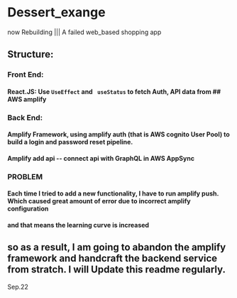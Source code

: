 # Dessert_exange
now Rebuilding ||| A failed web_based shopping app

## Structure:
### Front End:
#### React.JS: Use ```UseEffect``` and ``` useStatus``` to fetch Auth, API data from ## AWS amplify

### Back End:
#### Amplify Framework, using amplify auth (that is AWS cognito User Pool) to build a login and password reset pipeline.
#### Amplify add api -- connect api with GraphQL in AWS AppSync

### PROBLEM
#### Each time I tried to add a new functionality, I have to run amplify push. Which caused great amount of error due to incorrect amplify configuration
#### and that means the learning curve is increased

## so as a result, I am going to abandon the amplify framework and handcraft the backend service from stratch. I will Update this readme regularly.

Sep.22
